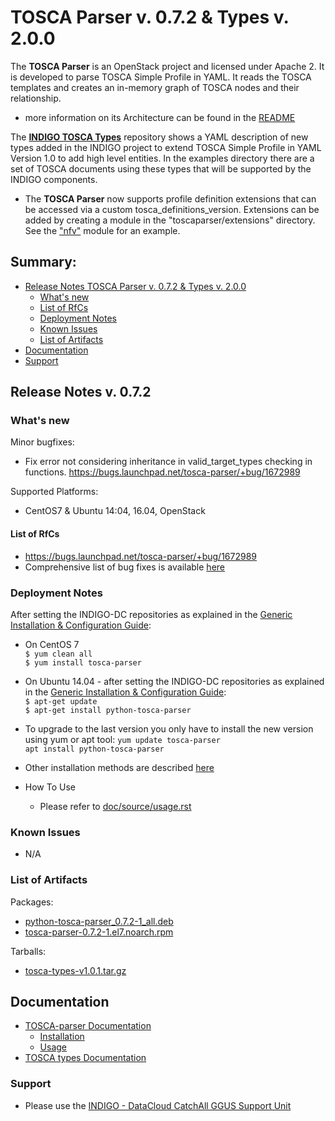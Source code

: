 # TOSCA Parser v. 0.7.2 & Types v. 2.0.0

The **TOSCA Parser** is an OpenStack project and licensed under Apache 2. It is developed to parse TOSCA Simple Profile in YAML. It reads the TOSCA templates and creates an in-memory graph of TOSCA nodes and their relationship.
* more information on its Architecture can be found in the [README](https://github.com/openstack/tosca-parser/blob/master/README.rst)

The **[INDIGO TOSCA Types](https://github.com/indigo-dc/tosca-types/tree/v2.0.0)** repository  shows a YAML description of new types added in the INDIGO project to extend TOSCA Simple Profile in YAML Version 1.0 to add high level entities. In the examples directory there are a set of TOSCA documents using these types that will be supported by the INDIGO components.

* The **TOSCA Parser** now supports profile definition extensions that can be accessed via a custom tosca_definitions_version. Extensions can be added by creating a module in the "toscaparser/extensions" directory. See the ["nfv"](https://github.com/indigo-dc/tosca-parser/tree/0.7.2/toscaparser/extensions/nfv) module for an example.

## Summary:

<!--
* Updates
  * [TOSCA Parser v. 0.6.1](https://indigo-dc.gitbooks.io/indigo-datacloud-releases/content/indigo1/second_update_of_indigo-1.html#tp)
-->

* [Release Notes TOSCA Parser v. 0.7.2 & Types v. 2.0.0](#id1)
  * [What's new](#id2)
  * [List of RfCs](#id3)
  * [Deployment Notes](#id4)
  * [Known Issues](#id5)
  * [List of Artifacts](#id7)
* [Documentation](#id6)
* [Support](#id8)


<a id="id1"></a>
## Release Notes v. 0.7.2

<a id="id2"></a>
### What's new

Minor bugfixes:
* Fix error not considering inheritance in valid_target_types checking in functions. https://bugs.launchpad.net/tosca-parser/+bug/1672989

Supported Platforms:
* CentOS7 & Ubuntu 14:04, 16.04, OpenStack

<a id="id3"></a>
#### List of RfCs 

* https://bugs.launchpad.net/tosca-parser/+bug/1672989
* Comprehensive list of bug fixes is available [here](http://stackalytics.com/?release=mitaka&module=tosca-parser&metric=commits&company=upv)

<a id="id4"></a>
### Deployment Notes

After setting the INDIGO-DC repositories as explained in the [Generic Installation & Configuration Guide](../generic_installation_and_configuration_guide_1.md):
* On CentOS 7 <br>
  ```$ yum clean all``` </br>
  ```$ yum install tosca-parser```

* On Ubuntu 14.04 - after setting the INDIGO-DC repositories as explained in the [Generic Installation & Configuration Guide](../generic_installation_and_configuration_guide_1.md):<br>
  ```$ apt-get update```</br>
  ```$ apt-get install python-tosca-parser```

* To upgrade to the last version you only have to install the new version using yum or apt tool:
  ```yum update tosca-parser```</br>
  ```apt install python-tosca-parser```
 
* Other installation methods are described [here](https://github.com/indigo-dc/tosca-parser/blob/master/doc/source/installation.rst)
* How To Use
  * Please refer to [doc/source/usage.rst](https://github.com/openstack/tosca-parser/blob/master/doc/source/usage.rst)

<a id="id5"></a>
### Known Issues

* N/A

<a id="id7"></a>
### List of Artifacts

Packages:
* [python-tosca-parser_0.7.2-1_all.deb](http://repo.indigo-datacloud.eu/repository/indigo/2/ubuntu/dists/xenial/main/binary-amd64/python-tosca-parser_0.7.2-1_all.deb)
* [tosca-parser-0.7.2-1.el7.noarch.rpm](http://repo.indigo-datacloud.eu/repository/indigo/2/centos7/x86_64/base/tosca-parser-0.7.2-1.el7.noarch.rpm)

Tarballs:
* [tosca-types-v1.0.1.tar.gz](http://repo.indigo-datacloud.eu/repository/indigo/2/centos7/x86_64/tgz/tosca-types-v2.0.0.tar.gz)

<a id="id6"></a>
## Documentation

* [TOSCA-parser Documentation](https://github.com/indigo-dc/tosca-parser/blob/master/README.rst)
  * [Installation](https://github.com/indigo-dc/tosca-parser/blob/0.7.2/doc/source/installation.rst)
  * [Usage](https://github.com/indigo-dc/tosca-parser/blob/0.7.2/doc/source/usage.rst)
* [TOSCA types Documentation](https://github.com/indigo-dc/tosca-types/blob/master/README.md)

<a id="id8"></a>
### Support

* Please use the [INDIGO - DataCloud CatchAll GGUS Support Unit](https://wiki.egi.eu/wiki/GGUS:INDIGO_DataCloud_Catch-all_FAQ)
